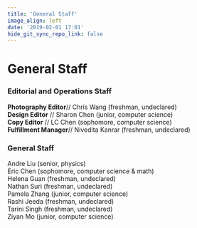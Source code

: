 ```yaml
---
title: 'General Staff'
image_align: left
date: '2019-02-01 17:01'
hide_git_sync_repo_link: false
---
```


# General Staff  

### Editorial and Operations Staff
**Photography Editor**// Chris Wang (freshman, undeclared)  
**Design Editor** // Sharon Chen (junior, computer science)  
**Copy Editor** // LC Chen (sophomore, computer science)  
**Fulfillment Manager**// Nivedita Kanrar (freshman, undeclared)  

### General Staff
Andre Liu (senior, physics)  
Eric Chen (sophomore, computer science & math)  
Helena Guan (freshman, undeclared)  
Nathan Suri (freshman, undeclared)  
Pamela Zhang (junior, computer science)  
Rashi Jeeda (freshman, undeclared)  
Tarini Singh (freshman, undeclared)  
Ziyan Mo (junior, computer science)  
